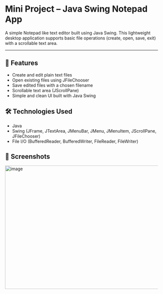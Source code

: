 # Mini Project – Java Swing Notepad App
A simple Notepad like text editor built using Java Swing. This lightweight desktop application supports basic file operations (create, open, save, exit) with a scrollable text area.

---
## 🚀 Features
-  Create and edit plain text files
-  Open existing files using JFileChooser
-  Save edited files with a chosen filename
-  Scrollable text area (JScrollPane)
-  Simple and clean UI built with Java Swing

## 🛠️ Technologies Used
- Java
- Swing (JFrame, JTextArea, JMenuBar, JMenu, JMenuItem, JScrollPane, JFileChooser)
- File I/O (BufferedReader, BufferedWriter, FileReader, FileWriter)

## 📸 Screenshots

  <img width="596" height="405" alt="image" src="https://github.com/user-attachments/assets/6d4279a1-1c1f-465b-ba1d-5284a5d2856a" />
